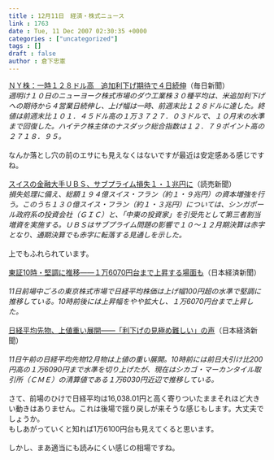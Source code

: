 ```yaml
---
title : 12月11日　経済・株式ニュース
link : 1763
date : Tue, 11 Dec 2007 02:30:35 +0000
categories : ["uncategorized"]
tags : []
draft : false
author : 倉下忠憲
---
```


<A HREF="http://mainichi.jp/select/today/news/20071211k0000e020003000c.html" TARGET="_blank">ＮＹ株：一時１２８ドル高　追加利下げ期待で４日続伸</A>（毎日新聞）<BR><I>週明け１０日のニューヨーク株式市場のダウ工業株３０種平均は、米追加利下げへの期待から４営業日続伸し、上げ幅は一時、前週末比１２８ドルに達した。終値は前週末比１０１．４５ドル高の１万３７２７．０３ドルで、１０月末の水準まで回復した。ハイテク株主体のナスダック総合指数は１２．７９ポイント高の２７１８．９５。</I><BR><BR>なんか落とし穴の前のエサにも見えなくはないですが最近は安定感ある感じですね。<BR><BR><A HREF="http://www.yomiuri.co.jp/atmoney/news/20071210i416.htm" TARGET="_blank">スイスの金融大手ＵＢＳ、サブプライム損失１・１兆円に</A>（読売新聞）<BR><I>損失処理に備え、総額１９４億スイス・フラン（約１・９兆円）の資本増強を行う。このうち１３０億スイス・フラン（約１・３兆円）については、シンガポール政府系の投資会社（ＧＩＣ）と、「中東の投資家」を引受先として第三者割当増資を実施する。ＵＢＳはサブプライム問題の影響で１０～１２月期決算は赤字となり、通期決算でも赤字に転落する見通しを示した。</I><BR><BR>上でもふれられています。<BR><BR><A HREF="http://www.nikkei.co.jp/news/market/20071211m1ASS0ISS12111207.html" TARGET="_blank">東証10時・堅調に推移――１万6070円台まで上昇する場面も</A>（日本経済新聞）<BR><BR><I>11日前場中ごろの東京株式市場で日経平均株価は上げ幅100円超の水準で堅調に推移している。10時前後には上昇幅をやや拡大し、１万6070円台まで上昇した。</I><BR><BR><A HREF="http://www.nikkei.co.jp/news/market/20071211m1AS3L1102C111207.html" TARGET="_blank">日経平均先物、上値重い展開――「利下げの見極め難しい」の声</A>（日本経済新聞）<BR><BR><I>11日午前の日経平均先物12月物は上値の重い展開。10時前には前日大引け比200円高の１万6090円まで水準を切り上げたが、現在はシカゴ・マーカンタイル取引所（ＣＭＥ）の清算値である１万6030円近辺で推移している。</I><BR><BR>さて、前場のひけで日経平均は16,038.01円と高く寄りついたままそれほど大きい動きはありません。これは後場で揺り戻しが来そうな感じもします。大丈夫でしょうか。<BR>もしあがっていくと知れば1万6100円台も見えてくると思います。<BR><BR>しかし、まあ適当にも読みにくい感じの相場ですね。<BR><BR><BR><br><br>

